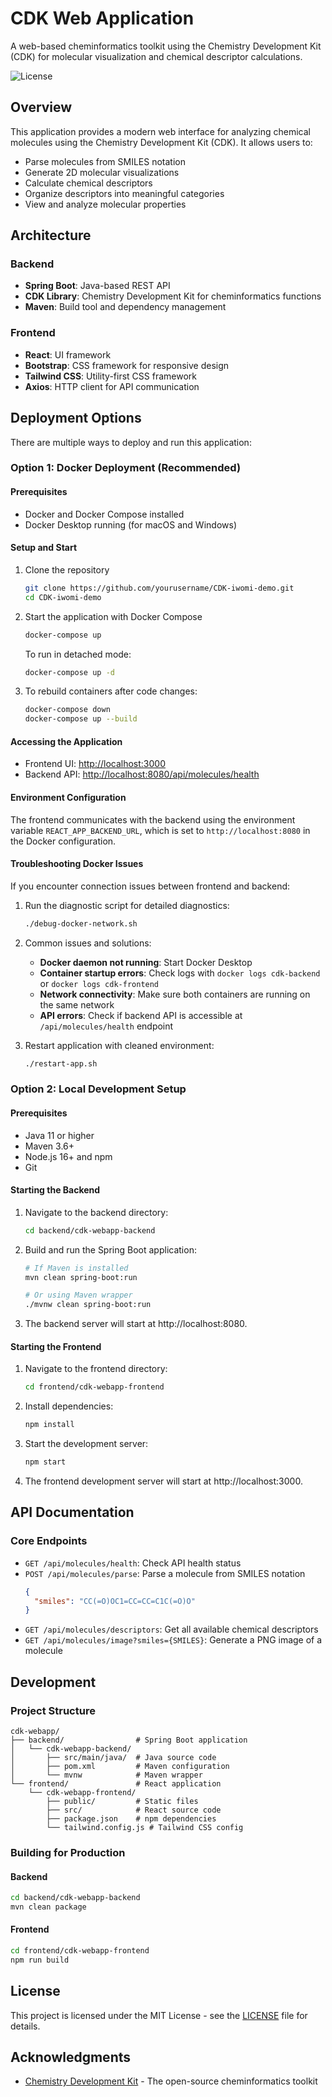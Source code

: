 # CDK Web Application

A web-based cheminformatics toolkit using the Chemistry Development Kit (CDK) for molecular visualization and chemical descriptor calculations.

![License](https://img.shields.io/badge/license-MIT-blue.svg)

## Overview

This application provides a modern web interface for analyzing chemical molecules using the Chemistry Development Kit (CDK). It allows users to:

- Parse molecules from SMILES notation
- Generate 2D molecular visualizations
- Calculate chemical descriptors
- Organize descriptors into meaningful categories
- View and analyze molecular properties

## Architecture

### Backend
- **Spring Boot**: Java-based REST API
- **CDK Library**: Chemistry Development Kit for cheminformatics functions
- **Maven**: Build tool and dependency management

### Frontend
- **React**: UI framework
- **Bootstrap**: CSS framework for responsive design
- **Tailwind CSS**: Utility-first CSS framework
- **Axios**: HTTP client for API communication

## Deployment Options

There are multiple ways to deploy and run this application:

### Option 1: Docker Deployment (Recommended)

#### Prerequisites
- Docker and Docker Compose installed
- Docker Desktop running (for macOS and Windows)

#### Setup and Start

1. Clone the repository
   ```bash
   git clone https://github.com/yourusername/CDK-iwomi-demo.git
   cd CDK-iwomi-demo
   ```

2. Start the application with Docker Compose
   ```bash
   docker-compose up
   ```
   
   To run in detached mode:
   ```bash
   docker-compose up -d
   ```

3. To rebuild containers after code changes:
   ```bash
   docker-compose down
   docker-compose up --build
   ```

#### Accessing the Application
- Frontend UI: [http://localhost:3000](http://localhost:3000)
- Backend API: [http://localhost:8080/api/molecules/health](http://localhost:8080/api/molecules/health)

#### Environment Configuration
The frontend communicates with the backend using the environment variable `REACT_APP_BACKEND_URL`, which is set to `http://localhost:8080` in the Docker configuration.

#### Troubleshooting Docker Issues

If you encounter connection issues between frontend and backend:

1. Run the diagnostic script for detailed diagnostics:
   ```bash
   ./debug-docker-network.sh
   ```

2. Common issues and solutions:
   - **Docker daemon not running**: Start Docker Desktop
   - **Container startup errors**: Check logs with `docker logs cdk-backend` or `docker logs cdk-frontend`
   - **Network connectivity**: Make sure both containers are running on the same network
   - **API errors**: Check if backend API is accessible at `/api/molecules/health` endpoint

3. Restart application with cleaned environment:
   ```bash
   ./restart-app.sh
   ```

### Option 2: Local Development Setup

#### Prerequisites
- Java 11 or higher
- Maven 3.6+
- Node.js 16+ and npm
- Git

#### Starting the Backend

1. Navigate to the backend directory:
   ```bash
   cd backend/cdk-webapp-backend
   ```

2. Build and run the Spring Boot application:
   ```bash
   # If Maven is installed
   mvn clean spring-boot:run
   
   # Or using Maven wrapper
   ./mvnw clean spring-boot:run
   ```

3. The backend server will start at http://localhost:8080.

#### Starting the Frontend

1. Navigate to the frontend directory:
   ```bash
   cd frontend/cdk-webapp-frontend
   ```

2. Install dependencies:
   ```bash
   npm install
   ```

3. Start the development server:
   ```bash
   npm start
   ```

4. The frontend development server will start at http://localhost:3000.

## API Documentation

### Core Endpoints

- `GET /api/molecules/health`: Check API health status
- `POST /api/molecules/parse`: Parse a molecule from SMILES notation
  ```json
  {
    "smiles": "CC(=O)OC1=CC=CC=C1C(=O)O"
  }
  ```
- `GET /api/molecules/descriptors`: Get all available chemical descriptors
- `GET /api/molecules/image?smiles={SMILES}`: Generate a PNG image of a molecule

## Development

### Project Structure

```
cdk-webapp/
├── backend/                # Spring Boot application
│   └── cdk-webapp-backend/
│       ├── src/main/java/  # Java source code
│       ├── pom.xml         # Maven configuration
│       └── mvnw            # Maven wrapper
└── frontend/               # React application
    └── cdk-webapp-frontend/
        ├── public/         # Static files
        ├── src/            # React source code
        ├── package.json    # npm dependencies
        └── tailwind.config.js # Tailwind CSS config
```

### Building for Production

#### Backend
```bash
cd backend/cdk-webapp-backend
mvn clean package
```

#### Frontend
```bash
cd frontend/cdk-webapp-frontend
npm run build
```

## License

This project is licensed under the MIT License - see the [LICENSE](LICENSE) file for details.

## Acknowledgments

- [Chemistry Development Kit](https://cdk.github.io/) - The open-source cheminformatics toolkit
